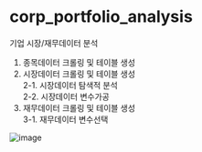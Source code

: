 # corp_portfolio_analysis
기업 시장/재무데이터 분석 

1. 종목데이터 크롤링 및 테이블 생성  
2. 시장데이터 크롤링 및 테이블 생성  
2-1. 시장데이터 탐색적 분석  
2-2. 시장데이터 변수가공  
3. 재무데이터 크롤링 및 테이블 생성  
3-1. 재무데이터 변수선택   

![image](https://user-images.githubusercontent.com/28600272/42724946-b2a0abb0-87b6-11e8-8fd8-54c1246b2757.png)
